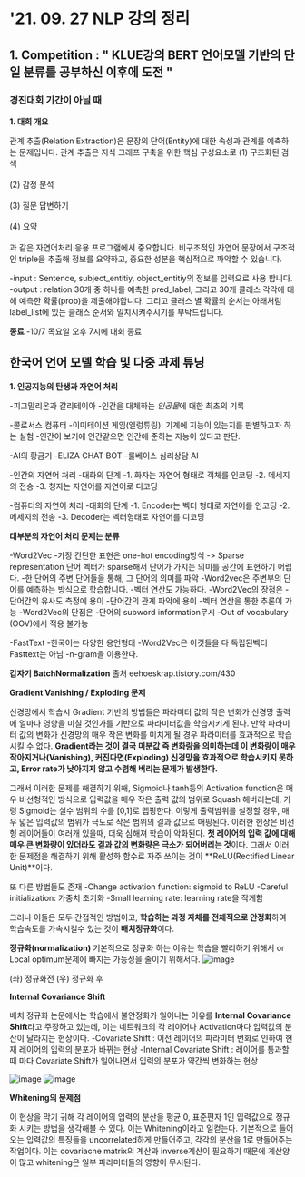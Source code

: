 
# '21. 09. 27 NLP 강의 정리

## 1. Competition : " KLUE강의 BERT 언어모델 기반의 단일 분류를 공부하신 이후에 도전 "

### 경진대회 기간이 아닐 때

**1. 대회 개요**

관계 추출(Relation Extraction)은 문장의 단어(Entity)에 대한 속성과 관계를 예측하는 문제입니다.
관계 추출은 지식 그래프 구축을 위한 핵심 구성요소로
(1) 구조화된 검색<br></br>
(2) 감정 분석<br></br>
(3) 질문 답변하기<br></br>
(4) 요약<br></br>
과 같은 자연어처리 응용 프로그램에서 중요합니다. 비구조적인 자연어 문장에서 구조적인 triple을 추출해 정보를 요약하고,
중요한 성분을 핵심적으로 파악할 수 있습니다.

-input : Sentence, subject_entitiy, object_entitiy의 정보를 입력으로 사용 합니다.
-output : relation 30개 중 하나를 예측한 pred_label, 그리고 30개 클래스 각각에 대해 예측한 확률(prob)을 제출해야합니다.
그리고 클래스 별 확률의 순서는 아래처럼 label_list에 있는 클래스 순서와 일치시켜주시기를 부탁드립니다.

**종료**
-10/7 목요일 오후 7시에 대회 종료


## 한국어 언어 모델 학습 및 다중 과제 튜닝
**1. 인공지능의 탄생과 자연어 처리**

-피그말리온과 갈리테이아
 -인간을 대체하는 *인공물*에 대한 최초의 기록

-콜로서스 컴퓨터
 -이미테이션 게임(엘렁튜링): 기계에 지능이 있는지를 판별하고자 하는 실험
 -인간이 보기에 인간같으면 인간에 준하는 지능이 있다고 판단.

-AI의 황금기
 -ELIZA CHAT BOT
 -룰베이스 심리상담 AI
 
-인간의 자연어 처리
 -대화의 단계
 -1. 화자는 자연어 형태로 객체를 인코딩
 -2. 메세지의 전송
 -3. 청자는 자연어를 자연어로 디코딩
 
-컴퓨터의 자연어 처리
 -대화의 단계
 -1. Encoder는 벡터 형태로 자연어를 인코딩
 -2. 메세지의 전송
 -3. Decoder는 벡터형태로 자연어를 디코딩
 
**대부분의 자연어 처리 문제는 분류**

-Word2Vec
 -가장 간단한 표현은 one-hot encoding방식 -> Sparse representation 단어 벡터가 sparse해서 단어가 가지는 의미를 공간에 표현하기 어렵다.
 -한 단어의 주변 단어들을 통해, 그 단어의 의미를 파악
 -Word2vec은 주변부의 단어를 예측하는 방식으로 학습합니다.
 -벡터 연산도 가능하다.
 -Word2Vec의 장점은
  -단어간의 유사도 측정에 용이
  -단어간의 관계 파악에 용이
  -벡터 연산을 통한 추론이 가능
 -Word2Vec의 단점은
  -단어의 subword information무시
  -Out of vocabulary (OOV)에서 적용 불가능

-FastText
 -한국어는 다양한 용언형태
 -Word2Vec은 이것들을 다 독립된벡터 Fasttext는 아님
 -n-gram을 이용한다.
 




**갑자기 BatchNormalization** 출처 eehoeskrap.tistory.com/430

**Gradient Vanishing / Exploding 문제**

신경망에서 학습시 Gradient 기반의 방법들은 파라미터 값의 작은 변화가 신경망 출력에 얼마나 영향을 미칠 것인가를 기반으로 파라미터값을 학습시키게 된다.
만약 파라미터 값의 변화가 신경망의 매우 작은 변화를 미치게 될 경우 파라미터를 효과적으로 학습시킬 수 없다.
**Gradient라는 것이 결국 미분값 즉 변화량을 의미하는데 이 변화량이 매우 작아지거나(Vanishing), 커진다면(Exploding) 신경망을 효과적으로 학습시키지 못하고, Error rate가 낮아지지 않고 수렴해 버리는 문제가 발생한다.**

그래서 이러한 문제를 해결하기 위해, Sigmoid나 tanh등의 Activation function은 매우 비선형적인 방식으로 
입력값을 매우 작은 출력 값의 범위로 Squash 해버리는데, 가령 Sigmoid는 실수 범위의 수를 [0,1]로 맵핑한다.
이렇게 출력범위를 설정할 경우, 매우 넓은 입력값의 범위가 극도로 작은 범위의 결과 값으로 매핑된다.
이러한 현상은 비선형 레이어들이 여러개 있을때, 더욱 심해져 학습이 악화된다.
**첫 레이어의 입력 값에 대해 매우 큰 변화량이 있더라도 결과 값의 변화량은 극소가 되어버리는 것**이다.
그래서 이러한 문제점을 해결하기 위해 활성화 함수로 자주 쓰이는 것이 **ReLU(Rectified Linear Unit)**이다.

또 다른 방법들도 존재
-Change activation function: sigmoid to ReLU
-Careful initialization: 가중치 초기화
-Small learning rate: learning rate을 작게함

그러나 이들은 모두 간접적인 방법이고, **학습하는 과정 자체를 전체적으로 안정화**하여 학습속도를 가속시킬수 있는 것이 **배치정규화**이다.

**정규화(normalization)**
기본적으로 정규화 하는 이유는 학습을 빨리하기 위해서 or Local optimum문제에 빠지는 가능성을 줄이기 위해서다.
![image](https://user-images.githubusercontent.com/67318280/134840346-1212167a-4f5c-425d-8f99-a5c09c675fe7.png)

(좌) 정규화전 (우) 정규화 후

**Internal Covariance Shift**

배치 정규화 논문에서는 학습에서 불안정화가 일어나는 이유를 **Internal Covariance Shift**라고 주장하고 있는데, 이는 네트워크의 각 레이어나 Activation마다 입력값의 분산이 달라지는 현상이다.
-Covariate Shift : 이전 레이어의 파라미터 변화로 인하여 현재 레이어의 입력의 분포가 바뀌는 현상
-Internal Covariate Shift : 레이어를 통과할 때 마다 Covariate Shift가 일어나면서 입력의 분포가 약간씩 변화하는 현상

![image](https://user-images.githubusercontent.com/67318280/134840478-1a056c5b-8c1c-49c5-8fec-336d4679cc4d.png)
![image](https://user-images.githubusercontent.com/67318280/134840496-4a616de4-d63f-45a9-a530-91a241823edd.png)

**Whitening의 문제점**

이 현상을 막기 귀해 각 레이어의 입력의 분산을 평균 0, 표준편자 1인 입력값으로 정규화 시키는 방법을 생각해볼 수 있다.
이는 Whitening이라고 일컫는다.
기본적으로 들어오는 입력값의 특징들을 uncorrelated하게 만들어주고, 각각의 분산을 1로 만들어주는 작업이다.
이는 covariacne matrix의 계산과 inverse계산이 필요하기 때문에 계산양이 많고 whitening은 일부 파라미터들의 영향이 무시된다.


